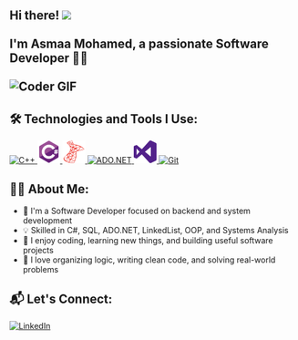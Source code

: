 <h2 align="left">
  <br>Hi there! <img src="https://user-images.githubusercontent.com/42378118/110234147-e3259600-7f4e-11eb-95be-0c4047144dea.gif" width="30"><br><br>
  I'm Asmaa Mohamed, a passionate Software Developer 👩‍💻<br><br>
  <img src="https://media.giphy.com/media/v1.Y2lkPTc5MGI3NjExdjJwMXgyODAyMzQ1dWc0NGFrdHV2NXVxZTE5eGsxemllMTd4YjJycCZlcD12MV9naWZzX3NlYXJjaCZjdD1n/bDR8BPB0ZO8mfcbNkB/giphy.gif" alt="Coder GIF" width="500">
</h2>

<h2 align="left">🛠️ Technologies and Tools I Use:</h2>
<p align="left">
  <a href="https://learn.microsoft.com/en-us/cpp/?view=msvc-170" target="_blank">
    <img src="https://upload.wikimedia.org/wikipedia/commons/thumb/1/18/ISO_C%2B%2B_Logo.svg/1822px-ISO_C%2B%2B_Logo.svg.png" alt="C++" width="40" height="40"/>
  </a>
  <a href="https://learn.microsoft.com/en-us/dotnet/csharp/" target="_blank">
    <img src="https://raw.githubusercontent.com/devicons/devicon/master/icons/csharp/csharp-original.svg" alt="C#" width="40" height="40"/>
  </a>
  <a href="https://www.microsoft.com/en-us/sql-server/" target="_blank">
    <img src="https://raw.githubusercontent.com/devicons/devicon/master/icons/microsoftsqlserver/microsoftsqlserver-plain.svg" alt="SQL Server" width="40" height="40"/>
  </a>
  <a href="https://learn.microsoft.com/en-us/dotnet/framework/data/adonet/" target="_blank">
    <img src="https://cdn.worldvectorlogo.com/logos/microsoft-net.svg" alt="ADO.NET" width="40" height="40"/>
  </a>
  <a href="https://visualstudio.microsoft.com/" target="_blank">
    <img src="https://raw.githubusercontent.com/devicons/devicon/master/icons/visualstudio/visualstudio-plain.svg" alt="Visual Studio" width="40" height="40"/>
  </a>
  <a href="https://git-scm.com/" target="_blank">
    <img src="https://www.vectorlogo.zone/logos/git-scm/git-scm-icon.svg" alt="Git" width="40" height="40"/>
  </a>
</p>

<h2 align="left">👩‍💻 About Me:</h2>

- 💼 I'm a Software Developer focused on backend and system development  
- 💡 Skilled in C#, SQL, ADO.NET, LinkedList, OOP, and Systems Analysis  
- 🌱 I enjoy coding, learning new things, and building useful software projects  
- 🎯 I love organizing logic, writing clean code, and solving real-world problems  

<h2 align="left">📬 Let's Connect:</h2>

<p align="left">
  <a href="https://www.linkedin.com/in/asmabdeir?utm_source=share&utm_campaign=share_via&utm_content=profile&utm_medium=android_app" target="_blank">
    <img src="https://img.shields.io/badge/LinkedIn-0A66C2?style=flat-square&logo=linkedin&logoColor=white" alt="LinkedIn"/>
  </a>
</p>
